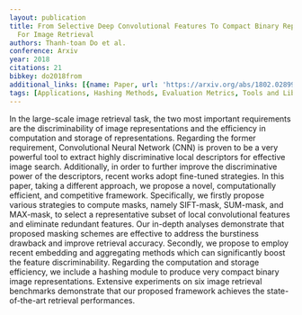 ```yaml
---
layout: publication
title: From Selective Deep Convolutional Features To Compact Binary Representations
  For Image Retrieval
authors: Thanh-toan Do et al.
conference: Arxiv
year: 2018
citations: 21
bibkey: do2018from
additional_links: [{name: Paper, url: 'https://arxiv.org/abs/1802.02899'}]
tags: [Applications, Hashing Methods, Evaluation Metrics, Tools and Libraries]
---
```

In the large-scale image retrieval task, the two most important requirements
are the discriminability of image representations and the efficiency in
computation and storage of representations. Regarding the former requirement,
Convolutional Neural Network (CNN) is proven to be a very powerful tool to
extract highly discriminative local descriptors for effective image search.
Additionally, in order to further improve the discriminative power of the
descriptors, recent works adopt fine-tuned strategies. In this paper, taking a
different approach, we propose a novel, computationally efficient, and
competitive framework. Specifically, we firstly propose various strategies to
compute masks, namely SIFT-mask, SUM-mask, and MAX-mask, to select a
representative subset of local convolutional features and eliminate redundant
features. Our in-depth analyses demonstrate that proposed masking schemes are
effective to address the burstiness drawback and improve retrieval accuracy.
Secondly, we propose to employ recent embedding and aggregating methods which
can significantly boost the feature discriminability. Regarding the computation
and storage efficiency, we include a hashing module to produce very compact
binary image representations. Extensive experiments on six image retrieval
benchmarks demonstrate that our proposed framework achieves the
state-of-the-art retrieval performances.